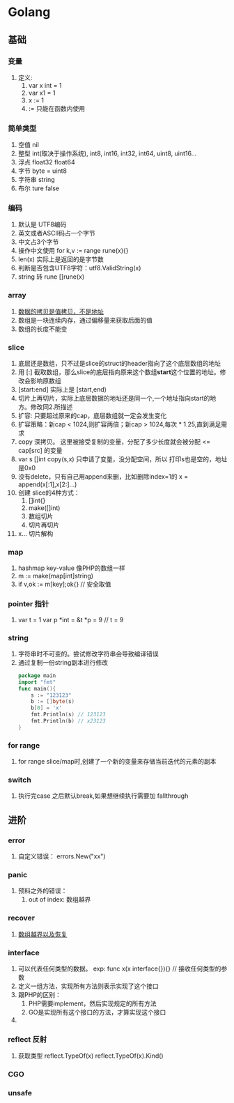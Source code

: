 # Golang

## 基础

### 变量
1. 定义:
    1. var x int = 1
    2. var x1  = 1
    3. x := 1
    4. := 只能在函数内使用

### 简单类型
1. 空值 nil
2. 整型 int(取决于操作系统), int8, int16, int32, int64, uint8, uint16...
3. 浮点 float32 float64
4. 字节 byte = uint8
5. 字符串 string
6. 布尔 ture false

### 编码
1. 默认是 UTF8编码
2. 英文或者ASCII码占一个字节
3. 中文占3个字节
4. 操作中文使用 for k,v := range rune(x){} 
5. len(x) 实际上是返回的是字节数
6. 判断是否包含UTF8字符：utf8.ValidString(x)
7. string 转 rune []rune(x)


### array
1. [数据的拷贝是值拷贝，不是地址](./Guru/array/array1.go)
2. 数组是一块连续内存，通过偏移量来获取后面的值
3. 数组的长度不能变

### slice
1. 底层还是数组，只不过是slice的struct的header指向了这个底层数组的地址
2. 用 [:] 截取数组，那么slice的底层指向原来这个数组**start**这个位置的地址。修改会影响原数组
3. [start:end] 实际上是 [start,end)
4. 切片上再切片，实际上底层数据的地址还是同一个,一个地址指向start的地方。修改同2.所描述
5. 扩容: 只要超过原来的cap，底层数组就一定会发生变化
6. 扩容策略：新cap < 1024,则扩容两倍；新cap > 1024,每次 * 1.25,直到满足需求
7. copy 深拷贝。 这里被接受复制的变量，分配了多少长度就会被分配 <= cap[src] 的变量
8. var s []int   copy(s,x)  只申请了变量，没分配空间，所以 打印s也是空的，地址是0x0
9. 没有delete，只有自己用append来删，比如删除index=1的  x = append(x[:1],x[2:]...)
10. 创建 slice的4种方式：
    1. []int{} 
    2. make([]int) 
    3. 数组切片 
    4. 切片再切片
11. x... 切片解构

### map
1. hashmap key-value 像PHP的数组一样
2. m := make(map[int]string)
3. if v,ok := m[key];ok{} // 安全取值

### pointer 指针
1. var t = 1      var p *int = &t      *p = 9      // t = 9

### string
1. 字符串时不可变的。尝试修改字符串会导致编译错误
2. 通过复制一份string副本进行修改
    ```go
    package main
    import "fmt"
    func main(){
        s := "123123"
        b := []byte(s)
        b[0] = 'x'
        fmt.Println(s) // 123123
        fmt.Println(b) // x23123
    }
    ```

### for range
1. for range slice/map时,创建了一个新的变量来存储当前迭代的元素的副本

### switch 
1. 执行完case 之后默认break,如果想继续执行需要加 fallthrough

## 进阶

### error
1. 自定义错误： errors.New("xx")

### panic
1. 预料之外的错误： 
   1. out of index: 数组越界

### recover
1. [数组越界以及恢复](./Guru/recover/main.go)

### interface
1. 可以代表任何类型的数据。 exp: func x(x interface{}){} // 接收任何类型的参数
2. 定义一组方法，实现所有方法则表示实现了这个接口
3. 跟PHP的区别：
   1. PHP需要implement，然后实现规定的所有方法
   2. GO是实现所有这个接口的方法，才算实现这个接口
4. 

### reflect 反射
1. 获取类型 reflect.TypeOf(x) reflect.TypeOf(x).Kind()


### CGO

### unsafe